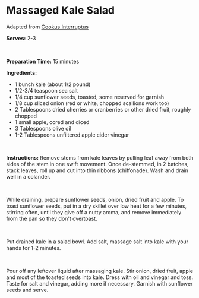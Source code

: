 Massaged Kale Salad
===================

Adapted from [Cookus Interruptus](http://www.cookusinterruptus.com/index.php?video_id=124#_)

**Serves:** 2-3

 

**Preparation Time:** 15 minutes

**Ingredients:**

-   1 bunch kale (about 1/2 pound)
-   1/2-3/4 teaspoon sea salt
-   1/4 cup sunflower seeds, toasted, some reserved for garnish
-   1/8 cup sliced onion (red or white, chopped scallions work too)
-   2 Tablespoons dried cherries or cranberries or other dried fruit, roughly chopped
-   1 small apple, cored and diced
-   3 Tablespoons olive oil
-   1-2 Tablespoons unfiltered apple cider vinegar

 

**Instructions:** Remove stems from kale leaves by pulling leaf away from both sides of the stem in one swift movement. Once de-stemmed, in 2 batches, stack leaves, roll up and cut into thin ribbons (chiffonade). Wash and drain well in a colander.

 

While draining, prepare sunflower seeds, onion, dried fruit and apple. To toast sunflower seeds, put in a dry skillet over low heat for a few minutes, stirring often, until they give off a nutty aroma, and remove immediately from the pan so they don't overtoast.

 

Put drained kale in a salad bowl. Add salt, massage salt into kale with your hands for 1-2 minutes.

 

Pour off any leftover liquid after massaging kale. Stir onion, dried fruit, apple and most of the toasted seeds into kale. Dress with oil and vinegar and toss. Taste for salt and vinegar, adding more if necessary. Garnish with sunflower seeds and serve.
